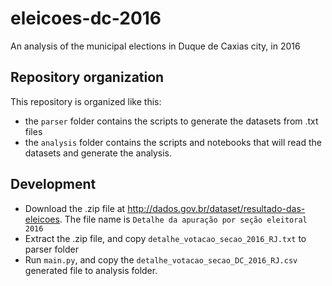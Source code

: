 # eleicoes-dc-2016

An analysis of the municipal elections in Duque de Caxias city, in 2016

## Repository organization

This repository is organized like this:

* the `parser` folder contains the scripts to generate the datasets from .txt files
* the `analysis` folder contains the scripts and notebooks that will read the datasets and generate the analysis.

## Development

* Download the .zip file at http://dados.gov.br/dataset/resultado-das-eleicoes. The file name is `Detalhe da apuração por seção eleitoral 2016`
* Extract the .zip file, and copy `detalhe_votacao_secao_2016_RJ.txt` to parser folder
* Run `main.py`, and copy the `detalhe_votacao_secao_DC_2016_RJ.csv` generated file to analysis folder.
